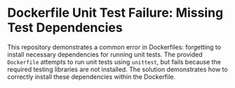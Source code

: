 # Dockerfile Unit Test Failure: Missing Test Dependencies

This repository demonstrates a common error in Dockerfiles: forgetting to install necessary dependencies for running unit tests. The provided `Dockerfile` attempts to run unit tests using `unittest`, but fails because the required testing libraries are not installed. The solution demonstrates how to correctly install these dependencies within the Dockerfile.
